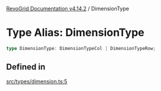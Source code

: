 [RevoGrid Documentation v4.14.2](README.md) / DimensionType

# Type Alias: DimensionType

```ts
type DimensionType: DimensionTypeCol | DimensionTypeRow;
```

## Defined in

[src/types/dimension.ts:5](https://github.com/revolist/revogrid/blob/29f379095274a66a187c28b49fe0e1fb4170d3ea/src/types/dimension.ts#L5)
